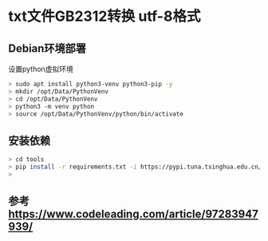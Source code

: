 
# txt文件GB2312转换 utf-8格式

## Debian环境部署

设置python虚拟环境
```bash
> sudo apt install python3-venv python3-pip -y
> mkdir /opt/Data/PythonVenv
> cd /opt/Data/PythonVenv
> python3 -m venv python
> source /opt/Data/PythonVenv/python/bin/activate
```

## 安装依赖
```bash
> cd tools
> pip install -r requirements.txt -i https://pypi.tuna.tsinghua.edu.cn/simple
>
```


## 参考 https://www.codeleading.com/article/97283947939/